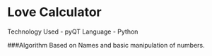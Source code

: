 # Love Calculator
Technology Used - pyQT
Language - Python

###Algorithm
Based on Names and basic manipulation of numbers.

